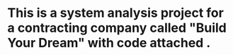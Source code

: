 # This is a system analysis project for a contracting company called "Build Your Dream"  with code attached .
